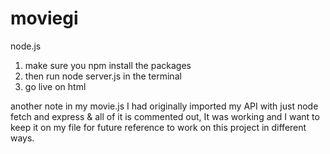 # moviegi
node.js
1. make sure you npm install the packages
2. then run node server.js in the terminal 
3. go live on html 

another note in my movie.js I had originally imported my API with just node fetch and express & all of it is commented out, It was working and I want to keep it on my file for future reference to work on this project in different ways. 
